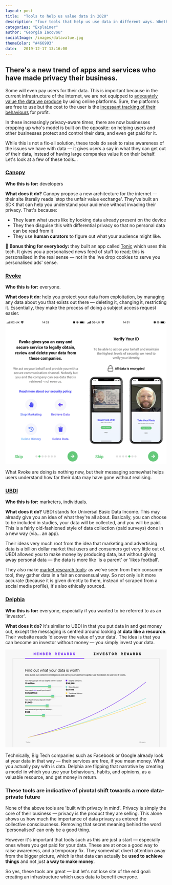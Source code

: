 ```yaml
---
layout: post
title:  "Tools to help us value data in 2020"
description: "four tools that help us use data in different ways. Whether for marketing, or to make money as an individual"
categories: "Explainer"
author: "Georgia Iacovou"
socialImage: /images/datavalue.jpg
themeColor: "#466993"
date:   2019-12-17 13:16:00
---
```


## There's a new trend of apps and services who have made privacy their business.

Some will even pay users for their data. This is important because in the current infrastructure of the internet, we are not equipped to [adequately value the data we produce](https://metomic.io/blog/main/2019/12/04/valuing-data.html) by using online platforms. Sure, the platforms are free to use but the cost to the user is the [incessant tracking of their behaviours](https://metomic.io/blog/main/2019/09/13/what-is-behavioural-ads.html) for profit.

In these increasingly privacy-aware times, there are now businesses cropping up who's model is built on the opposite: on helping users and other businesses protect and control their data, and even get paid for it. 

While this is not a fix-all solution, these tools do seek to raise awareness of the issues we have with data — it gives users a say in what they can get out of their data, instead of having large companies value it on their behalf. Let's look at a few of these tools...

### [Canopy](https://canopy.cr/)

**Who this is for:** developers

**What does it do?** Canopy propose a new architecture for the internet — their site literally reads 'stop the unfair value exchange'. They've built an SDK that can help you understand your audience without invading their privacy.  That's because:

- They learn what users like by looking data already present on the device
- They then disguise this with differential privacy so that no personal data can be read from it
- They use **human curators** to figure out what your audience might like.

🎉 **Bonus thing for everybody:** they built an app called [Tonic](https://canopy.cr/tonic) which uses this tech. It gives you a personalised news feed of stuff to read; this is personalised in the real sense — not in the 'we drop cookies to serve you personalised ads' sense.

### [Rvoke](https://rvoke.com)

**Who this is for:** everyone.

**What does it do:** help you protect your data from exploitation, by managing any data about you that exists out there — deleting it, changing it, restricting it. Essentially, they make the process of doing a subject access request easier.

![screenshots of Rvoke](/images/rvoke.png)

What Rvoke are doing is nothing new, but their messaging somewhat helps users understand how far their data may have gone without realising.

### [UBDI](https://www.ubdi.com/)

**Who this is for:** marketers, individuals.

**What does it do?** UBDI stands for Universal Basic Data Income. This may already give you an idea of what they're all about. Basically, you can choose to be included in studies, your data will be collected, and you will be paid. This is a fairly old-fashioned style of data collection (paid surveys) done in a new way (via... an app).

Their ideas very much root from the idea that marketing and advertising data is a billion dollar market that users and consumers get very little out of. UBDI allowed you to make money by producing data, but without giving away personal data — the data is more like 'is a parent' or 'likes football'.

They also make [market research tools](https://www.ubdi.com/business/reinventing-market-research): as we've seen from their consumer tool, they gather data in a fair an consensual way. So not only is it more accurate (because it is given directly to them, instead of scraped from a social media profile), it's also ethically sourced.

### [Delphia](https://delphia.com/)

**Who this is for:** everyone, especially if you wanted to be referred to as an 'investor'.

**What does it do?** It's similar to UBDI in that you put data in and get money out, except the messaging is centred around looking at **data like a resource**. Their website reads 'discover the value of your data'. The idea is that you can become an investor without money — you simply invest your data.

![screenshot of graph from delphia restaurant](/images/delphia.png)

Technically, Big Tech companies such as Facebook or Google already look at your data in that way — their services are free, if you mean money. What you actually pay with is data. Delphia are flipping that narrative by creating a model in which you use your behaviours, habits, and opinions, as a valuable resource, and get money in return.

### These tools are indicative of pivotal shift towards a more data-private future

None of the above tools are 'built with privacy in mind'. Privacy is simply the core of their business — privacy is the product they are selling. This alone shows us how much the importance of data privacy as entered the collective consciousness. Removing that secret meaning behind the word 'personalised' can only be a good thing.

However it's important that tools such as this are just a start — especially ones where you get paid for your data. These are at once a good way to raise awareness, and a temporary fix. They somewhat divert attention away from the bigger picture, which is that data can actually be **used to achieve things** and not just **a way to make money**. 

So yes, these tools are great — but let's not lose site of the end goal: creating an infrastructure which uses data to benefit everyone.